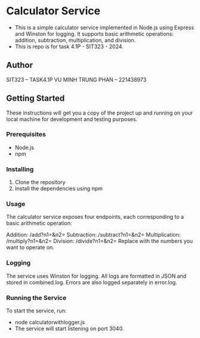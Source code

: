 # Calculator Service

- This is a simple calculator service implemented in Node.js using Express and Winston for logging. It supports basic arithmetic operations: addition, subtraction, multiplication, and division.
- This is repo is for task 4.1P - SIT323 - 2024.

## Author
SIT323 – TASK4.1P
VU MINH TRUNG PHAN – 221438973

## Getting Started

These instructions will get you a copy of the project up and running on your local machine for development and testing purposes.

### Prerequisites

- Node.js
- npm

### Installing

1. Clone the repository
2. Install the dependencies using npm

### Usage
The calculator service exposes four endpoints, each corresponding to a basic arithmetic operation:

Addition: /add?n1=<number>&n2=<number>
Subtraction: /subtract?n1=<number>&n2=<number>
Multiplication: /multiply?n1=<number>&n2=<number>
Division: /divide?n1=<number>&n2=<number>
Replace <number> with the numbers you want to operate on.

### Logging
The service uses Winston for logging. All logs are formatted in JSON and stored in combined.log. Errors are also logged separately in error.log.

### Running the Service
To start the service, run:
- node calculatorwithlogger.js
- The service will start listening on port 3040.

